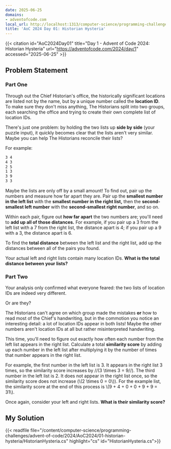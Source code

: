 ```yaml
---
date: 2025-06-25
domains:
- adventofcode.com
local_url: http://localhost:1313/computer-science/programming-challenges/advent-of-code/2024/AoC2024/Day01/01/
title: 'AoC 2024 Day 01: Historian Hysteria'
---
```


{{< citation
  id="AoC2024Day01"
  title="Day 1 - Advent of Code 2024: Historian Hysteria"
  url="https://adventofcode.com/2024/day/1"
  accessed="2025-06-25" >}}

## Problem Statement

### Part One

Through out the Chief Historian's office, the historically significant locations
are listed not by the name, but by a unique number called the **location ID**.
To make sure they don't miss anything, The Historians split into two groups,
each searching the office and trying to create their own complete list of
location IDs.

There's just one problem: by holding the two lists up **side by side** (your
puzzle input), it quickly becomes clear that the lists aren't very similar.
Maybe you can help The Historians reconcile their lists?

For example:

```txt
3 4
4 3
2 5
1 3
3 9
3 3
```

Maybe the lists are only off by a small amount! To find out, pair up the numbers
and measure how far apart they are. Pair up the **smallest number in the left
list** with the **smallest number in the right list,** then the
**second-smallest left number** with the **second-smallest right number**, and
so on.

Within each pair, figure out **how far apart** the two numbers are; you'll need
to **add up all of those distances.** For example, if you pair up a 3 from the
left list with a 7 from the right list, the distance apart is 4; if you pair up
a 9 with a 3, the distance apart is 6.

To find the **total distance** between the left list and the right list, add up
the distances between all of the pairs you found.

Your actual left and right lists contain many location IDs. **What is the total
distance between your lists?**

### Part Two

Your analysis only confirmed what everyone feared: the two lists of location IDs
are indeed very different.

Or are they?

The Historians can't agree on which group made the mistakes **or** how to read
most of the Chief's handwriting, but in the commotion you notice an interesting
detail: a lot of location IDs appear in both lists! Maybe the other numbers
aren't location IDs at all but rather misinterpreted handwriting.

This time, you'll need to figure out exactly how often each number from the left
list appears in the right list. Calculate a total **similarity score** by adding
up each number in the left list after multiplying it by the number of times that
number appears in the right list.

For example, the first number in the left list is 3. It appears in the right
list 3 times, so the similarity score increases by //(3 \times 3 = 9//). The
third number in the left list is 2. It does not appear in the right list once,
so the similarity score does not increase (\\(2 \times 0 = 0\\)). For the
example list, the similarity score at the end of this process is \\(9 + 4 + 0 +
0 + 9 + 9 = 31\\).

Once again, consider your left and right lists. **What is their similarity
score?**

## My Solution

{{< readfile
  file="/content/computer-science/programming-challenges/advent-of-code/2024/AoC2024/01-historian-hysteria/HistorianHysteria.cs"
  highlight="cs"
  id="HistorianHysteria.cs">}}
